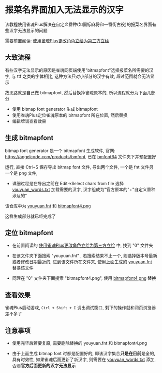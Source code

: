 # 报菜名界面加入无法显示的汉字

该教程使用雀魂Plus解决在自定义番种(如国标麻将和一番街古役)的报菜名界面有些汉字无法显示的问题

需要前置阅读: [使用雀魂Plus更改角色立绘为第三方立绘](README.md)

## 大致流程

有些汉字无法显示的原因是雀魂网页端使用"bitmapfont"选择报菜名所需要的汉字, 与 ttf 之类的字体相比, 这种方法只对小部分的汉字有效,
超过范围就会无法显示

故思路就是自己做 bitmapfont, 然后替换掉雀魂原本的, 所以流程就分为下面几部分

- 使用 bitmap font generator 生成 bitmapfont
- 使用雀魂Plus定位雀魂原本的 bitmapfont 所在位置, 然后替换
- 编辑牌谱查看效果

## 生成 bitmapfont

bitmap font generator 是一个 bitmapfont 生成软件, 官网: https://angelcode.com/products/bmfont,
已在 [bmfont64](bitmapfont/bmfont64) 文件夹下并预配置好

运行, 直接 Ctrl+S 保存导出 bitmap font 文件, 导出两个文件, 一个是 fnt 文件另一个是 png 文件,

- 详细过程是在导出之前在 Edit->Select chars from file 选择 [youyuan_words.txt](bitmapfont/youyuan_words.txt) 加载需要的汉字,
  汉字组成为"官方原本的"+"自定义番种涉及的"

该仓库中为 [youyuan.fnt](bitmapfont/youyuan.fnt) 和 [bitmapfont4.png](bitmapfont/bitmapfont4.png)

这样生成部分就已经完成了

## 定位 bitmapfont

- 在前置阅读的 [使用雀魂Plus更改角色立绘为第三方立绘](README.md) 中, 找到 "0" 文件夹

- 在该文件夹下面搜索 "youyuan.fnt" , 若搜索结果不止一个, 则选择版本号最新或者修改日期最近的, 进到该文件所在文件夹,
  使用上面生成的 [youyuan.fnt](bitmapfont/youyuan.fnt) 替换该文件

- 同理在 "0" 文件夹下面搜索 "bitmapfont4.png", 使用 [bitmapfont4.png](bitmapfont/bitmapfont4.png) 替换

## 查看效果

雀魂Plus启动游戏, `Ctrl + Shift + I` 调出调试窗口, 剩下的操作就和网页浏览器差不多了

## 注意事项

- 使用完毕后若要复原, 需要删除替换的 youyuan.fnt 和 bitmapfont4.png

- 由于上面生成 bitmap font 时都是配置好的, 即该汉字集合**只是在目前**是全的, 具有时效性, 如果雀魂后面更新了新汉字,
  则需要在 [youyuan_words.txt](bitmapfont/youyuan_words.txt) 添加, 否则**官方后面更新的汉字无法显示** 
